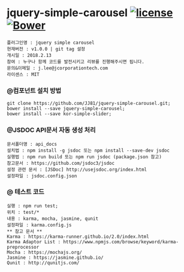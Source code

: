 # jquery-simple-carousel [![license](https://img.shields.io/github/license/mashape/apistatus.svg)](https://github.com/JJ81/jquery-simple-carousel) [![Bower](https://img.shields.io/bower/v/bootstrap.svg)]()

```
플러그인명 : jquery simple carousel
현재버전 : v1.0.0 | git tag 설정
개시일 : 2018.2.13
참여 : 누구나 함께 코드를 발전시키고 리뷰를 진행해주시면 됩니다.
문의&이메일 : j.lee@jcorporationtech.com
라이센스 : MIT
```

### @컴포넌트 설치 방법
```
git clone https://github.com/JJ81/jquery-simple-carousel.git;
bower install --save jquery-simple-carousel;
bower install --save kor-simple-slider;
```

### @JSDOC API문서 자동 생성 처리
```
문서폴더명 : api_docs
설치법 : npm install -g jsdoc 또는 npm install --save-dev jsdoc
실행법 : npm run build 또는 npm run jsdoc (package.json 참고)
참고문서 : https://github.com/jsdoc3/jsdoc
설정 관련 문서 : [JSDoc] http://usejsdoc.org/index.html
설정파일 : jsdoc.config.json
```

### @ 테스트 코드
```
실행 : npm run test;
위치 : test/*
내용 : karma, mocha, jasmine, qunit
설정파일 : karma.config.js
** 참고 문서 **
Karma : https://karma-runner.github.io/2.0/index.html
Karma Adaptor List : https://www.npmjs.com/browse/keyword/karma-preprocessor
Mocha : https://mochajs.org/
Jasmine : https://jasmine.github.io/
Qunit : http://qunitjs.com/
```
   



